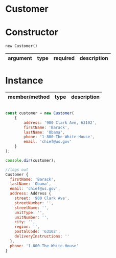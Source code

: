 Customer
====


Constructor
====

`new Customer()`

|argument|type  |required|description|
|--------|------|--------|-------|


Instance
====

|member/method|type  |description|
|-------------|------|-------    |



```js

const customer = new Customer(
    {
        address: '900 Clark Ave, 63102',
        firstName: 'Barack',
        lastName: 'Obama',
        phone: '1-800-The-White-House',
        email: 'chief@us.gov'
    }
);

console.dir(customer);

//logs out
Customer {
  firstName: 'Barack',
  lastName: 'Obama',
  email: 'chief@us.gov',
  address: Address {
    street: '900 Clark Ave',
    streetNumber: '',
    streetName: '',
    unitType: '',
    unitNumber: '',
    city: '',
    region: '',
    postalCode: '63102',
    deliveryInstructions: ''
  },
  phone: '1-800-The-White-House'
}


```